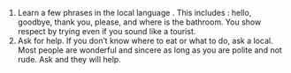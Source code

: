1. Learn a few phrases in the local language . This includes : hello, goodbye, thank you, please, and where is the bathroom. You show respect by trying even if you sound like a tourist.
2. Ask for help. If you don’t know where to eat or what to do, ask a local. Most people are wonderful and sincere as long as you are polite and not rude. Ask and they will help.